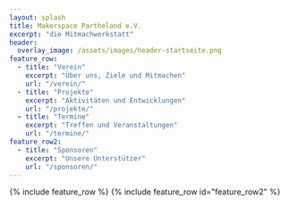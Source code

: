 ```yaml
---
layout: splash
title: Makerspace Partheland e.V.
excerpt: "die Mitmachwerkstatt"
header:
  overlay_image: /assets/images/header-startseite.png
feature_row:
  - title: "Verein"
    excerpt: "Über uns, Ziele und Mitmachen"
    url: "/verein/"
  - title: "Projekte"
    excerpt: "Aktivitäten und Entwicklungen"
    url: "/projekte/"
  - title: "Termine"
    excerpt: "Treffen und Veranstaltungen"
    url: "/termine/"
feature_row2:
  - title: "Sponsoren"
    excerpt: "Unsere Unterstützer"
    url: "/sponsoren/"
---
```

{% include feature_row %}
{% include feature_row id="feature_row2" %}


